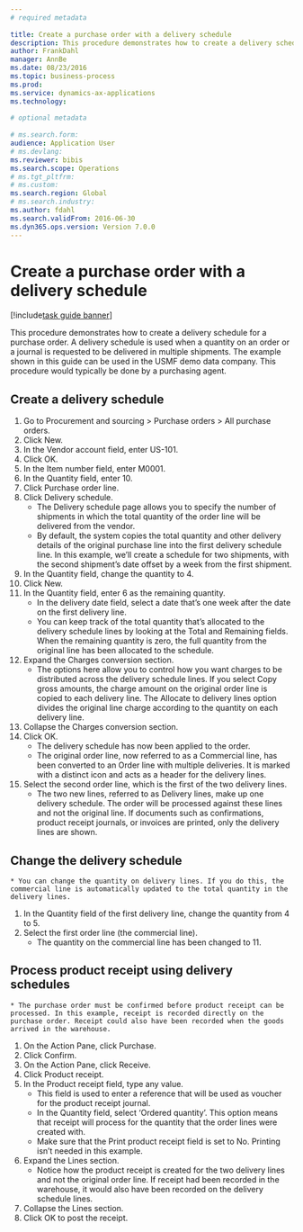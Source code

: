```yaml
--- 
# required metadata 
 
title: Create a purchase order with a delivery schedule
description: This procedure demonstrates how to create a delivery schedule for a purchase order. 
author: FrankDahl
manager: AnnBe 
ms.date: 08/23/2016
ms.topic: business-process 
ms.prod:  
ms.service: dynamics-ax-applications 
ms.technology:  
 
# optional metadata 
 
# ms.search.form:   
audience: Application User 
# ms.devlang:  
ms.reviewer: bibis
ms.search.scope: Operations 
# ms.tgt_pltfrm:  
# ms.custom:  
ms.search.region: Global
# ms.search.industry: 
ms.author: fdahl
ms.search.validFrom: 2016-06-30 
ms.dyn365.ops.version: Version 7.0.0 
---
```

# Create a purchase order with a delivery schedule

[!include[task guide banner](../../includes/task-guide-banner.md)]

This procedure demonstrates how to create a delivery schedule for a purchase order. A delivery schedule is used when a quantity on an order or a journal is requested to be delivered in multiple shipments. The example shown in this guide can be used in the USMF demo data company. This procedure would typically be done by a purchasing agent.


## Create a delivery schedule
1. Go to Procurement and sourcing > Purchase orders > All purchase orders.
2. Click New.
3. In the Vendor account field, enter US-101.
4. Click OK.
5. In the Item number field, enter M0001.
6. In the Quantity field, enter 10.
7. Click Purchase order line.
8. Click Delivery schedule.
    * The Delivery schedule page allows you to specify the number of shipments in which the total quantity of the order line will be delivered from the vendor.  
    * By default, the system copies the total quantity and other delivery details of the original purchase line into the first delivery schedule line. In this example, we’ll create a schedule for two shipments, with the second shipment’s date offset by a week from the first shipment.  
9. In the Quantity field, change the quantity to 4.
10. Click New.
11. In the Quantity field, enter 6 as the remaining quantity.
    * In the delivery date field, select a date that’s one week after the date on the first delivery line.  
    * You can keep track of the total quantity that’s allocated to the delivery schedule lines by looking at the Total and Remaining fields. When the remaining quantity is zero, the full quantity from the original line has been allocated to the schedule.  
12. Expand the Charges conversion section.
    * The options here allow you to control how you want charges to be distributed across the delivery schedule lines. If you select Copy gross amounts, the charge amount on the original order line is copied to each delivery line. The Allocate to delivery lines option divides the original line charge according to the quantity on each delivery line.  
13. Collapse the Charges conversion section.
14. Click OK.
    * The delivery schedule has now been applied to the order.  
    * The original order line, now referred to as a Commercial line, has been converted to an Order line with multiple deliveries. It is marked with a distinct icon and acts as a header for the delivery lines.  
15. Select the second order line, which is the first of the two delivery lines.
    * The two new lines, referred to as Delivery lines, make up one delivery schedule. The order will be processed against these lines and not the original line. If documents such as confirmations, product receipt journals, or invoices are printed, only the delivery lines are shown.  

## Change the delivery schedule
    * You can change the quantity on delivery lines. If you do this, the commercial line is automatically updated to the total quantity in the delivery lines.  
1. In the Quantity field of the first delivery line, change the quantity from 4 to 5.
2. Select the first order line (the commercial line).
    * The quantity on the commercial line has been changed to 11.  

## Process product receipt using delivery schedules
    * The purchase order must be confirmed before product receipt can be processed. In this example, receipt is recorded directly on the purchase order. Receipt could also have been recorded when the goods arrived in the warehouse.  
1. On the Action Pane, click Purchase.
2. Click Confirm.
3. On the Action Pane, click Receive.
4. Click Product receipt.
5. In the Product receipt field, type any value.
    * This field is used to enter a reference that will be used as voucher for the product receipt journal.  
    * In the Quantity field, select ‘Ordered quantity’. This option means that receipt will process for the quantity that the order lines were created with.  
    * Make sure that the Print product receipt field is set to No. Printing isn’t needed in this example.  
6. Expand the Lines section.
    * Notice how the product receipt is created for the two delivery lines and not the original order line. If receipt had been recorded in the warehouse, it would also have been recorded on the delivery schedule lines.  
7. Collapse the Lines section.
8. Click OK to post the receipt.


